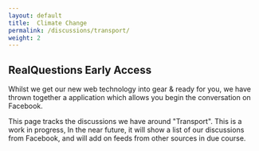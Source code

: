 ```yaml
---
layout: default
title:  Climate Change 
permalink: /discussions/transport/
weight: 2
---
```


<h2> RealQuestions Early Access</h2>
Whilst we get our new web technology into gear & ready for you, we have thrown together a application which allows you begin the conversation on Facebook.

This page tracks the discussions we have around "Transport". This is a work in progress, In the near future, it will show a list of our discussions from Facebook, and will add on feeds from other sources in due course.

<div class="col-md-6 col-sm-6 col-xs-12">
     <img class="img-responsive" src="{{ my_page.url | prepend: site.baseurl }}/assets/earlyaccess/transport.jpg" alt="" />
</div>
<div id="content">
</div>
<div id="contentactions">
</div>
